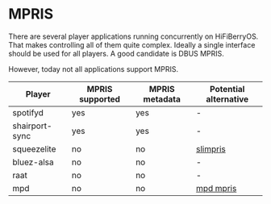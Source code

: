 # MPRIS

There are several player applications running concurrently on HiFiBerryOS. That makes controlling all of 
them quite complex. Ideally a single interface should be used for all players. A good candidate is DBUS MPRIS.

However, today not all applications support MPRIS.

| Player | MPRIS supported | MPRIS metadata | Potential alternative |
| --- | --- | --- | --- |
| spotifyd | yes | yes | - |
| shairport-sync  | yes | yes | - |
| squeezelite | no | no | [slimpris](https://github.com/mavit/slimpris2) |
| bluez-alsa | no | no | - |
| raat | no | no | - |
| mpd | no | no | [mpd mpris](https://github.com/natsukagami/mpd-mpris) |
